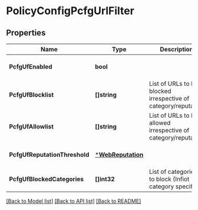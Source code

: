 # PolicyConfigPcfgUrlFilter

## Properties
Name | Type | Description | Notes
------------ | ------------- | ------------- | -------------
**PcfgUfEnabled** | **bool** |  | [optional] [default to false]
**PcfgUfBlocklist** | **[]string** | List of URLs to be blocked irrespective of category/reputation | [optional] [default to null]
**PcfgUfAllowlist** | **[]string** | List of URLs to be allowed irrespective of category/reputation | [optional] [default to null]
**PcfgUfReputationThreshold** | [***WebReputation**](WebReputation.md) |  | [optional] [default to null]
**PcfgUfBlockedCategories** | **[]int32** | List of categories to block (Infiot category specifier) | [optional] [default to null]

[[Back to Model list]](../README.md#documentation-for-models) [[Back to API list]](../README.md#documentation-for-api-endpoints) [[Back to README]](../README.md)


